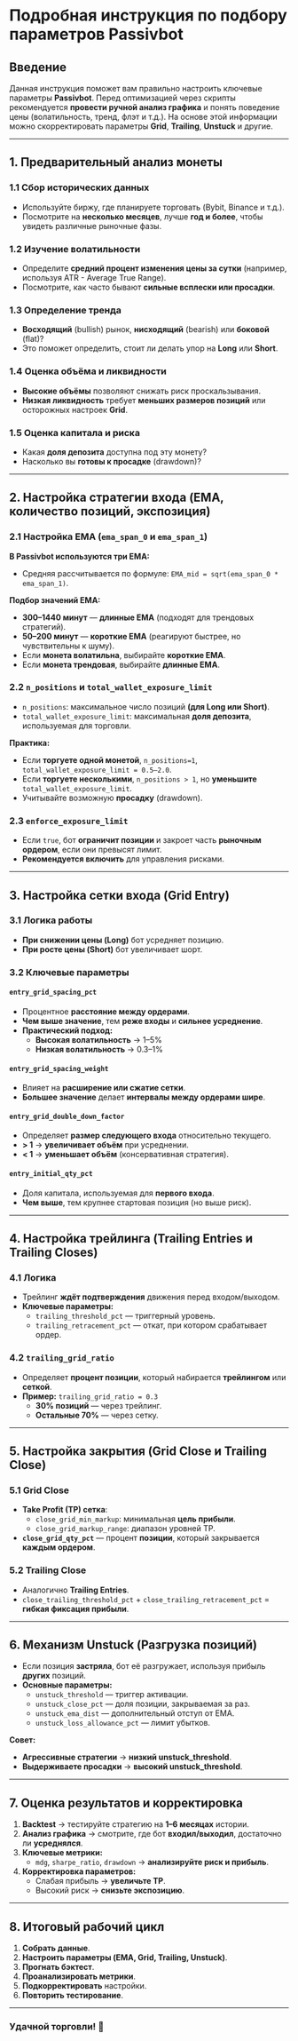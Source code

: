# Подробная инструкция по подбору параметров Passivbot

## Введение

Данная инструкция поможет вам правильно настроить ключевые параметры **Passivbot**. Перед оптимизацией через скрипты рекомендуется **провести ручной анализ графика** и понять поведение цены (волатильность, тренд, флэт и т.д.). На основе этой информации можно скорректировать параметры **Grid**, **Trailing**, **Unstuck** и другие.

---

## 1. Предварительный анализ монеты

### 1.1 Сбор исторических данных
- Используйте биржу, где планируете торговать (Bybit, Binance и т.д.).
- Посмотрите на **несколько месяцев**, лучше **год и более**, чтобы увидеть различные рыночные фазы.

### 1.2 Изучение волатильности
- Определите **средний процент изменения цены за сутки** (например, используя ATR - Average True Range).
- Посмотрите, как часто бывают **сильные всплески или просадки**.

### 1.3 Определение тренда
- **Восходящий** (bullish) рынок, **нисходящий** (bearish) или **боковой** (flat)?
- Это поможет определить, стоит ли делать упор на **Long** или **Short**.

### 1.4 Оценка объёма и ликвидности
- **Высокие объёмы** позволяют снижать риск проскальзывания.
- **Низкая ликвидность** требует **меньших размеров позиций** или осторожных настроек **Grid**.

### 1.5 Оценка капитала и риска
- Какая **доля депозита** доступна под эту монету?
- Насколько вы **готовы к просадке** (drawdown)?

---

## 2. Настройка стратегии входа (EMA, количество позиций, экспозиция)

### 2.1 Настройка EMA (`ema_span_0` и `ema_span_1`)

**В Passivbot используются три EMA:**
- Средняя рассчитывается по формуле: `EMA_mid = sqrt(ema_span_0 * ema_span_1)`.

**Подбор значений EMA:**
- **300–1440 минут** — **длинные EMA** (подходят для трендовых стратегий).
- **50–200 минут** — **короткие EMA** (реагируют быстрее, но чувствительны к шуму).
- Если **монета волатильна**, выбирайте **короткие EMA**.
- Если **монета трендовая**, выбирайте **длинные EMA**.

### 2.2 `n_positions` и `total_wallet_exposure_limit`
- `n_positions`: максимальное число позиций **(для Long или Short)**.
- `total_wallet_exposure_limit`: максимальная **доля депозита**, используемая для торговли.

**Практика:**
- Если **торгуете одной монетой**, `n_positions=1`, `total_wallet_exposure_limit = 0.5–2.0`.
- Если **торгуете несколькими**, `n_positions > 1`, но **уменьшите** `total_wallet_exposure_limit`.
- Учитывайте возможную **просадку** (drawdown).

### 2.3 `enforce_exposure_limit`
- Если `true`, бот **ограничит позиции** и закроет часть **рыночным ордером**, если они превысят лимит.
- **Рекомендуется включить** для управления рисками.

---

## 3. Настройка сетки входа (Grid Entry)

### 3.1 Логика работы
- **При снижении цены (Long)** бот усредняет позицию.
- **При росте цены (Short)** бот увеличивает шорт.

### 3.2 Ключевые параметры

#### `entry_grid_spacing_pct`
- Процентное **расстояние между ордерами**.
- **Чем выше значение**, тем **реже входы** и **сильнее усреднение**.
- **Практический подход:**
  - **Высокая волатильность** → 1–5%
  - **Низкая волатильность** → 0.3–1%

#### `entry_grid_spacing_weight`
- Влияет на **расширение или сжатие сетки**.
- **Большее значение** делает **интервалы между ордерами шире**.

#### `entry_grid_double_down_factor`
- Определяет **размер следующего входа** относительно текущего.
- **> 1** → **увеличивает объём** при усреднении.
- **< 1** → **уменьшает объём** (консервативная стратегия).

#### `entry_initial_qty_pct`
- Доля капитала, используемая для **первого входа**.
- **Чем выше**, тем крупнее стартовая позиция (но выше риск).

---

## 4. Настройка трейлинга (Trailing Entries и Trailing Closes)

### 4.1 Логика
- Трейлинг **ждёт подтверждения** движения перед входом/выходом.
- **Ключевые параметры:**
  - `trailing_threshold_pct` — триггерный уровень.
  - `trailing_retracement_pct` — откат, при котором срабатывает ордер.

### 4.2 `trailing_grid_ratio`
- Определяет **процент позиции**, который набирается **трейлингом** или **сеткой**.
- **Пример:** `trailing_grid_ratio = 0.3`
  - **30% позиций** — через трейлинг.
  - **Остальные 70%** — через сетку.

---

## 5. Настройка закрытия (Grid Close и Trailing Close)

### 5.1 Grid Close
- **Take Profit (TP) сетка**:
  - `close_grid_min_markup`: минимальная **цель прибыли**.
  - `close_grid_markup_range`: диапазон уровней TP.
- **`close_grid_qty_pct`** — процент **позиции**, который закрывается **каждым ордером**.

### 5.2 Trailing Close
- Аналогично **Trailing Entries**.
- `close_trailing_threshold_pct` + `close_trailing_retracement_pct` = **гибкая фиксация прибыли**.

---

## 6. Механизм Unstuck (Разгрузка позиций)

- Если позиция **застряла**, бот её разгружает, используя прибыль **других** позиций.
- **Основные параметры:**
  - `unstuck_threshold` — триггер активации.
  - `unstuck_close_pct` — доля позиции, закрываемая за раз.
  - `unstuck_ema_dist` — дополнительный отступ от EMA.
  - `unstuck_loss_allowance_pct` — лимит убытков.

**Совет:**
- **Агрессивные стратегии** → **низкий unstuck_threshold**.
- **Выдерживаете просадки** → **высокий unstuck_threshold**.

---

## 7. Оценка результатов и корректировка

1. **Backtest** → тестируйте стратегию на **1–6 месяцах** истории.
2. **Анализ графика** → смотрите, где бот **входил/выходил**, достаточно ли **усреднялся**.
3. **Ключевые метрики:**
   - `mdg`, `sharpe_ratio`, `drawdown` → **анализируйте риск и прибыль**.
4. **Корректировка параметров:**
   - Слабая прибыль → **увеличьте TP**.
   - Высокий риск → **снизьте экспозицию**.

---

## 8. Итоговый рабочий цикл

1. **Собрать данные**.
2. **Настроить параметры (EMA, Grid, Trailing, Unstuck)**.
3. **Прогнать бэктест**.
4. **Проанализировать метрики**.
5. **Подкорректировать** настройки.
6. **Повторить тестирование**.

---

### **Удачной торговли! 🚀**

